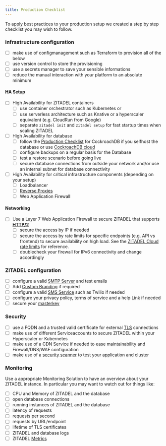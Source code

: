 ```yaml
---
title: Production Checklist
---
```



To apply best practices to your production setup we created a step by step checklist you may wish to follow.

### infrastructure configuration

- [ ] make use of configmanagement such as Terraform to provision all of the below
- [ ] use version control to store the provisioning
- [ ] use a secrets manager to save your sensible informations
- [ ] reduce the manual interaction with your platform to an absolute minimum 
#### HA Setup
- [ ] High Availability for ZITADEL containers
  - [ ] use container orchestrator such as Kubernetes or
  - [ ] use serverless architecture such as Knative or a hyperscaler equivalent (e.g. CloudRun from Google)
  - [ ] separate `zitadel init` and `zitadel setup` for fast startup times when scaling ZITADEL
- [ ] High Availability for database 
  - [ ] follow the [Production Checklist](https://www.cockroachlabs.com/docs/stable/recommended-production-settings.html) for CockroachDB if you selfhost the database or use [CockroachDB cloud](https://www.cockroachlabs.com/docs/cockroachcloud/create-an-account.html)
  - [ ] configure backups on a regular basis for the Database
  - [ ] test a restore scenario before going live
  - [ ] secure database connections from outside your network and/or use an internal subnet for database connectivity
- [ ] High Availability for critical infrastructure components (depending on your setup)
  - [ ] Loadbalancer
  - [ ] [Reverse Proxies](https://zitadel.com/docs/self-hosting/manage/reverseproxy/reverse_proxy)
  - [ ] Web Application Firewall

#### Networking
- [ ] Use a Layer 7 Web Application Firewall to secure ZITADEL that supports **[HTTP/2](/docs/self-hosting/manage/http2)**
  - [ ] secure the access by IP if needed
  - [ ] secure the access by rate limits for specific endpoints (e.g. API vs frontend) to secure availability on high load. See the [ZITADEL Cloud rate limits](https://zitadel.com/docs/apis/ratelimits) for reference.
  - [ ] doublecheck your firewall for IPv6 connectivity and change accordingly

### ZITADEL configuration
- [ ] configure a valid [SMTP Server](https://zitadel.com/docs/guides/manage/console/instance-settings#smtp) and test emails
- [ ] Add [Custom Branding](https://zitadel.com/docs/guides/manage/customize/branding) if required
- [ ] configure a valid [SMS Service](https://zitadel.com/docs/guides/manage/console/instance-settings#sms) such as Twilio if needed
- [ ] configure your privacy policy, terms of service and a help Link if needed
- [ ] secure your [masterkey](https://zitadel.com/docs/self-hosting/manage/configure)

### Security
- [ ] use a FQDN and a trusted valid certificate for external [TLS](https://zitadel.com/docs/self-hosting/manage/tls_modes#http2) connections
- [ ] make use of different Serviceaccounts to secure ZITADEL within your Hyperscaler or Kubernetes 
- [ ] make use of a CDN Service if needed to ease maintainability and Firewall/DNS/WAF configuration
- [ ] make use of a [security scanner](https://owasp.org/www-community/Vulnerability_Scanning_Tools) to test your application and cluster

### Monitoring
Use a appropriate Monitoring Solution to have an overview about your ZITADEL instance. In particular you may want to watch out for things like:

- [ ] CPU and Memory of ZITADEL and the database
- [ ] open database connections
- [ ] running instances of ZITADEL and the database
- [ ] latency of requests
- [ ] requests per second
- [ ] requests by URL/endpoint
- [ ] lifetime of TLS certificates
- [ ] ZITADEL and database logs
- [ ] ZITADEL [Metrics](https://zitadel.com/docs/apis/observability/metrics)

